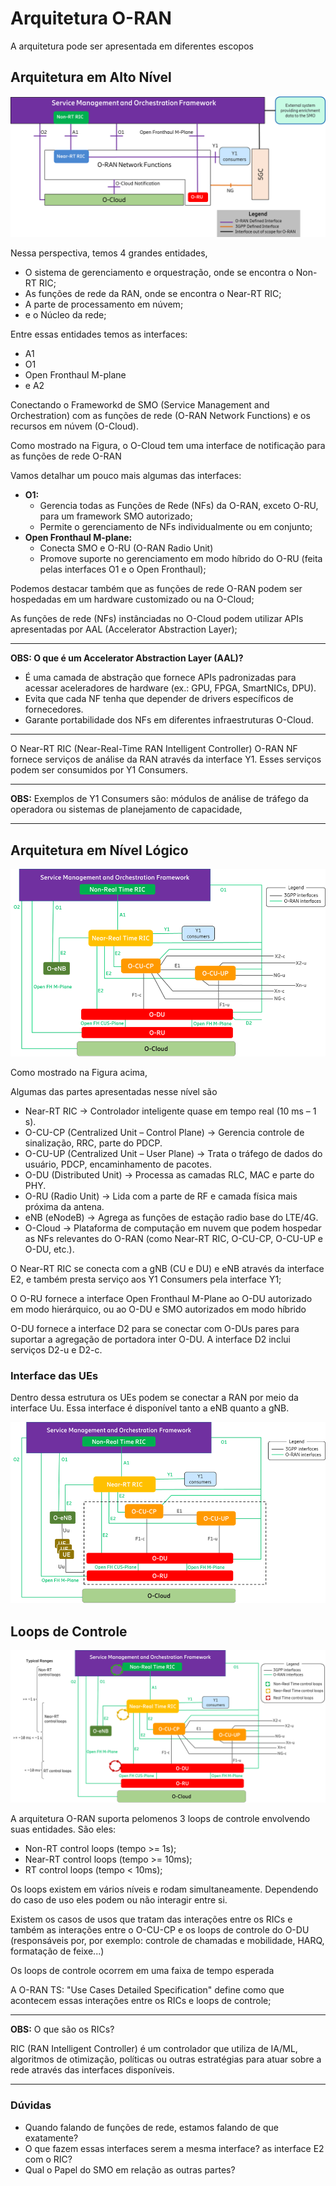 # Arquitetura O-RAN

A arquitetura pode ser apresentada em diferentes escopos

## Arquitetura em Alto Nível

![High Level Arq](figs/high_level.png)

Nessa perspectiva, temos 4 grandes entidades,
- O sistema de gerenciamento e orquestração,
onde se encontra o Non-RT RIC;
- As funções de rede da RAN,
onde se encontra o Near-RT RIC;
- A parte de processamento em núvem;
- e o Núcleo da rede;

Entre essas entidades temos as interfaces:

- A1
- O1
- Open Fronthaul M-plane
- e A2

Conectando o Frameworkd de SMO (Service Management and Orchestration)
com as funções de rede (O-RAN Network Functions)
e os recursos em núvem (O-Cloud).

Como mostrado na Figura, o O-Cloud tem uma interface de notificação
para as funções de rede O-RAN

Vamos detalhar um pouco mais algumas das interfaces:

- **O1:** 
  - Gerencia todas as Funções de Rede (NFs) da O-RAN, exceto O-RU, para um framework SMO autorizado;
  - Permite o gerenciamento de NFs individualmente ou em conjunto;
- **Open Fronthaul M-plane:**
  - Conecta SMO e O-RU (O-RAN Radio Unit)
  - Promove suporte no gerenciamento em modo híbrido do O-RU (feita pelas interfaces O1 e o Open Fronthaul);

Podemos destacar também que as funções de rede O-RAN podem ser hospedadas
em um hardware customizado ou na O-Cloud;

As funções de rede (NFs) instânciadas no O-Cloud podem utilizar APIs apresentadas por AAL (Accelerator Abstraction Layer);

---
**OBS: O que é um Accelerator Abstraction Layer (AAL)?**
- É uma camada de abstração que fornece APIs padronizadas para acessar aceleradores de hardware (ex.: GPU, FPGA, SmartNICs, DPU).
- Evita que cada NF tenha que depender de drivers específicos de fornecedores.
- Garante portabilidade dos NFs em diferentes infraestruturas O-Cloud.
---

O Near-RT RIC (Near-Real-Time RAN Intelligent Controller) O-RAN NF fornece serviços de análise da RAN através da interface Y1.
Esses serviços podem ser consumidos por Y1 Consumers.

---

**OBS:** Exemplos de Y1 Consumers são: módulos de análise de tráfego da operadora ou sistemas de planejamento de capacidade,

---

## Arquitetura em Nível Lógico

![Logic Level Arq](figs/logical_level.png)

Como mostrado na Figura acima, 

Algumas das partes apresentadas nesse nível são

- Near-RT RIC → Controlador inteligente quase em tempo real (10 ms – 1 s).
- O-CU-CP (Centralized Unit – Control Plane) → Gerencia controle de sinalização, RRC, parte do PDCP.
- O-CU-UP (Centralized Unit – User Plane) → Trata o tráfego de dados do usuário, PDCP, encaminhamento de pacotes.
- O-DU (Distributed Unit) → Processa as camadas RLC, MAC e parte do PHY.
- O-RU (Radio Unit) → Lida com a parte de RF e camada física mais próxima da antena.
- eNB (eNodeB) → Agrega as funções de estação radio base do LTE/4G.  
- O-Cloud → Plataforma de computação em nuvem que podem hospedar as NFs relevantes do O-RAN (como Near-RT RIC, O-CU-CP, O-CU-UP e O-DU, etc.). 

O Near-RT RIC se conecta com a gNB (CU e DU) e eNB através da interface E2, e também 
presta serviço aos Y1 Consumers pela interface Y1;

O O-RU fornece a interface Open Fronthaul M-Plane ao O-DU autorizado em modo hierárquico, ou ao O-DU e SMO autorizados em modo híbrido

O-DU fornece a interface D2 para se conectar com O-DUs pares para suportar a agregação de portadora inter O-DU. A interface D2 inclui serviços D2-u e D2-c.

### Interface das UEs

Dentro dessa estrutura os UEs podem se conectar a RAN por meio da interface Uu.
Essa interface é disponível tanto a eNB quanto a gNB.

![Uu interface in Level Arq](figs/uu_interface.png)


## Loops de Controle

![Control Loops](figs/control_loops.png)

A arquitetura O-RAN suporta pelomenos 3 loops de controle envolvendo
suas entidades. São eles:

- Non-RT control loops (tempo >= 1s);
- Near-RT control loops (tempo >= 10ms);
- RT control loops (tempo < 10ms);

Os loops existem em vários níveis e rodam simultaneamente. 
Dependendo do caso de uso eles podem ou não interagir entre si.

Existem os casos de usos que tratam das interações entre os RICs 
e também as interações entre o O-CU-CP e os loops de controle do O-DU 
(responsáveis por, por exemplo: controle de chamadas e mobilidade, HARQ, formatação de feixe...)

Os loops de controle ocorrem em uma faixa de tempo esperada

A O-RAN TS: "Use Cases Detailed Specification" define como que acontecem essas interações
entre os RICs e loops de controle;

---

**OBS:** O que são os RICs?

RIC (RAN Intelligent Controller) é um controlador que utiliza de 
IA/ML, algoritmos de otimização, políticas ou outras estratégias para
atuar sobre a rede através das interfaces disponíveis.


---

### Dúvidas

- Quando falando de funções de rede, estamos falando de que exatamente?
- O que fazem essas interfaces serem a mesma interface? as interface E2 com o RIC?
- Qual o Papel do SMO em relação as outras partes?
